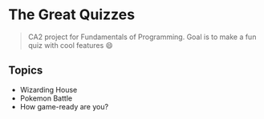 # The Great Quizzes
> CA2 project for Fundamentals of Programming. Goal is to make a fun quiz with cool features :smile:
## Topics
- Wizarding House
- Pokemon Battle
- How game-ready are you?
